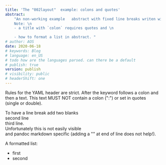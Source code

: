 ```yaml
---
title: 'The "002layout"  example: colons and quotes'  
abstract: 
    "An non-working example   abstract with fixed line breaks writen with escaped backslash n.\n\n    
    Note: \n
    - a title with `colon` requires quotes and \n

    - how to format a list in abstract. "
# author: AOS
date: 2020-06-18
# keywords: Blog
# language: en_US
# todo how are the languages parsed. can there be a default
# publish: true
version: publish
# visibility: public
# headerShift: one
---
```


Rules for the YAML header are strict. After the keyword follows a colon and then a text. This text MUST NOT contain a colon (":") or set in quotes (single or double).

To have a line break add two blanks  
second line  
third line.  
Unfortunately this is not easily visible  
and pandoc markdown specific (adding a "\" at end of line does not help!).

A formatted list:
- first
- second 